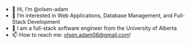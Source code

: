 - 👋 Hi, I’m @olsen-adam
- 👀 I’m interested in Web Applications, Database Management, and Full-Stack Development
- 🌱 I am a full-stack software engineer from the University of Alberta
- 📫 How to reach me: olsen.adam06@gmail.com!

<!---
olsen-adam/olsen-adam is a ✨ special ✨ repository because its `README.md` (this file) appears on your GitHub profile.
You can click the Preview link to take a look at your changes.
--->
